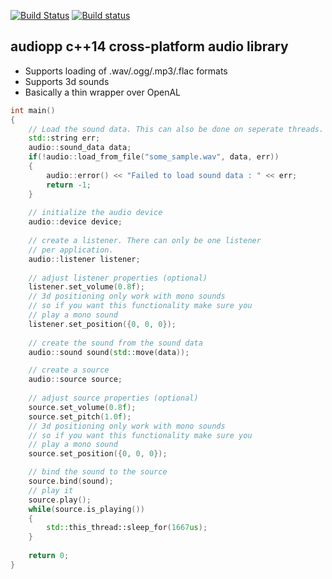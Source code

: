 [![Build Status](https://travis-ci.org/volcoma/audiopp.svg?branch=master)](https://travis-ci.org/volcoma/audiopp)
[![Build status](https://ci.appveyor.com/api/projects/status/ytbigal46vf5kr2t?svg=true)](https://ci.appveyor.com/project/volcoma/audiopp)

## audiopp c++14 cross-platform audio library
- Supports loading of .wav/.ogg/.mp3/.flac formats
- Supports 3d sounds
- Basically a thin wrapper over OpenAL


```c++
int main()
{
    // Load the sound data. This can also be done on seperate threads.
    std::string err;
    audio::sound_data data;
    if(!audio::load_from_file("some_sample.wav", data, err))
    {
        audio::error() << "Failed to load sound data : " << err;
        return -1;
    }
    
    // initialize the audio device
    audio::device device;
    
    // create a listener. There can only be one listener
    // per application. 
    audio::listener listener;
    
    // adjust listener properties (optional)
    listener.set_volume(0.8f);
    // 3d positioning only work with mono sounds
    // so if you want this functionality make sure you
    // play a mono sound
    listener.set_position({0, 0, 0});
    
    // create the sound from the sound data
    audio::sound sound(std::move(data));

    // create a source
    audio::source source;
    
    // adjust source properties (optional)
    source.set_volume(0.8f);
    source.set_pitch(1.0f);
    // 3d positioning only work with mono sounds
    // so if you want this functionality make sure you
    // play a mono sound
    source.set_position({0, 0, 0});

    // bind the sound to the source
    source.bind(sound);
    // play it
    source.play();
    while(source.is_playing())
    {
        std::this_thread::sleep_for(1667us);
    }
    
    return 0;
}
```
